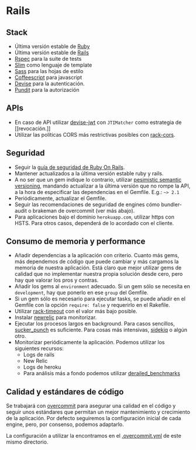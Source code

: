 # Rails

## Stack

* Última versión estable de [Ruby](https://www.ruby-lang.org/en/downloads/)
* Última versión estable de [Rails](http://rubyonrails.org/)
* [Rspec](http://rspec.info/) para la suite de tests
* [Slim](http://slim-lang.com/) como lenguaje de template
* [Sass](http://sass-lang.com/) para las hojas de estilo
* [Coffeescript](http://coffeescript.org/) para javascript
* [Devise](https://github.com/plataformatec/devise) para la autenticación.
* [Pundit](https://github.com/elabs/pundit) para la autorización


## APIs

* En caso de API utilizar [devise-jwt](https://github.com/waiting-for-dev/devise-jwt) con `JTIMatcher` como estrategia de [[revocación.]]
* Utilizar las políticas CORS más restrictivas posibles con [rack-cors](https://github.com/cyu/rack-cors).

## Seguridad

* Seguir la [guía de seguridad de Ruby On Rails](http://guides.rubyonrails.org/security.html).
* Mantener actualizados a la última versión estable ruby y rails.
* A no ser que un gem indique lo contrario, utilizar [pesimistic semantic versioning](https://robots.thoughtbot.com/rubys-pessimistic-operator), mandando actualizar a la última versión que no rompe la API, a la hora de especificar las dependencias en el Gemfile. E.g.: `~> 2.1`
* Periódicamente, actualizar el Gemfile.
* Seguir las recomendaciones de seguridad de engines cómo bundler-audit o brakeman de overcommit (ver más abajo).
* Para aplicaciones bajo el dominio `herokuapp.com`, utilizar https con HSTS. Para otros casos, dependerá de lo acordado con el cliente.

## Consumo de memoria y performance

* Añadir dependencias a la aplicación con criterio. Cuanto más gems, más dependemos de código que puede cambiar y más cargamos la memoria de nuestra aplicación. Está claro que mejor utilizar gems de calidad que no implementar nuestra propia solución desde cero, pero hay que valorar los pros y contras.
* Añadir los gems al `environment` adecuado. Si un gem sólo se necesita en `development`, hay que ponerlo en ese `group` del Gemfile.
* Si un gem sólo es necesario para ejecutar tasks, se puede añadir en el Gemfile con la opción `require: false` y requerirlo en el Rakefile.
* Utilizar [rack-timeout](https://github.com/heroku/rack-timeout) con el valor más bajo posible.
* Instalar [newrelic](https://github.com/newrelic/rpm) para monitorizar.
* Ejecutar los procesos largos en background. Para casos sencillos, [sucker_punch](https://github.com/brandonhilkert/sucker_punch) es suficiente. Para cosas más intensivas, [sidekiq](https://github.com/mperham/sidekiq) o algún otro.
* Monitorizar periódicamente la aplicación. Podemos utilizar los siguientes recursos:
  * Logs de rails
  * New Relic
  * Logs de heroku
  * Para análisis más a fondo podemos utilizar [derailed_benchmarks](https://github.com/schneems/derailed_benchmarks)

## Calidad y estándares de código

Se trabajará con [overcommit](https://github.com/brigade/overcommit) para asegurar una calidad en el código y seguir unos estándares que permitan un mejor mantenimiento y crecimiento de la aplicación. Por defecto seguiremos la configuración inicial de cada engine, pero, por consenso, podemos adaptarlo.

La configuración a utilizar la encontramos en el [.overcommit.yml](.overcommit.yml) de este mismo directorio.
